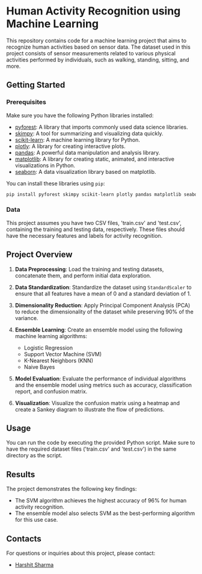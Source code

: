 # Human Activity Recognition using Machine Learning

This repository contains code for a machine learning project that aims to recognize human activities based on sensor data. The dataset used in this project consists of sensor measurements related to various physical activities performed by individuals, such as walking, standing, sitting, and more.

## Getting Started

### Prerequisites

Make sure you have the following Python libraries installed:

- [pyforest](https://pypi.org/project/pyforest/): A library that imports commonly used data science libraries.
- [skimpy](https://github.com/ysraell/skimpy): A tool for summarizing and visualizing data quickly.
- [scikit-learn](https://scikit-learn.org/stable/): A machine learning library for Python.
- [plotly](https://plotly.com/python/): A library for creating interactive plots.
- [pandas](https://pandas.pydata.org/): A powerful data manipulation and analysis library.
- [matplotlib](https://matplotlib.org/): A library for creating static, animated, and interactive visualizations in Python.
- [seaborn](https://seaborn.pydata.org/): A data visualization library based on matplotlib.

You can install these libraries using `pip`:

```bash
pip install pyforest skimpy scikit-learn plotly pandas matplotlib seaborn
```

### Data

This project assumes you have two CSV files, 'train.csv' and 'test.csv', containing the training and testing data, respectively. These files should have the necessary features and labels for activity recognition.

## Project Overview

1. **Data Preprocessing**: Load the training and testing datasets, concatenate them, and perform initial data exploration.

2. **Data Standardization**: Standardize the dataset using `StandardScaler` to ensure that all features have a mean of 0 and a standard deviation of 1.

3. **Dimensionality Reduction**: Apply Principal Component Analysis (PCA) to reduce the dimensionality of the dataset while preserving 90% of the variance.

4. **Ensemble Learning**: Create an ensemble model using the following machine learning algorithms:
   - Logistic Regression
   - Support Vector Machine (SVM)
   - K-Nearest Neighbors (KNN)
   - Naive Bayes

5. **Model Evaluation**: Evaluate the performance of individual algorithms and the ensemble model using metrics such as accuracy, classification report, and confusion matrix.

6. **Visualization**: Visualize the confusion matrix using a heatmap and create a Sankey diagram to illustrate the flow of predictions.

## Usage

You can run the code by executing the provided Python script. Make sure to have the required dataset files ('train.csv' and 'test.csv') in the same directory as the script.

## Results

The project demonstrates the following key findings:

- The SVM algorithm achieves the highest accuracy of 96% for human activity recognition.
- The ensemble model also selects SVM as the best-performing algorithm for this use case.

## Contacts

For questions or inquiries about this project, please contact:

- [Harshit Sharma](mailto:harshit2531937@gmail.com)
